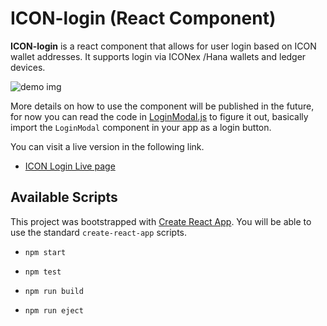 # ICON-login (React Component)

**ICON-login** is a react component that allows for user login based on ICON wallet addresses. It supports login via ICONex /Hana wallets and ledger devices.

![demo img](./misc/demo.gif)

More details on how to use the component will be published in the future, for now you can read the code in [LoginModal.js](./src/components/LoginModal/LoginModal.js) to figure it out, basically import the `LoginModal` component in your app as a login button.

You can visit a live version in the following link.
* [ICON Login Live page](https://espanicon.github.io/icon-login-demo/)

## Available Scripts

This project was bootstrapped with [Create React App](https://github.com/facebook/create-react-app). You will be able to use the standard `create-react-app` scripts.

* `npm start`

* `npm test`

* `npm run build`

* `npm run eject`
